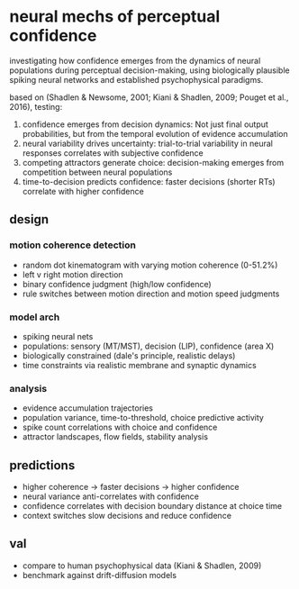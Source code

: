 # neural mechs of perceptual confidence

investigating how confidence emerges from the dynamics of neural populations during perceptual decision-making, using biologically plausible spiking neural networks and established psychophysical paradigms.

based on (Shadlen & Newsome, 2001; Kiani & Shadlen, 2009; Pouget et al., 2016), testing:

1. confidence emerges from decision dynamics: Not just final output probabilities, but from the temporal evolution of evidence accumulation
2. neural variability drives uncertainty: trial-to-trial variability in neural responses correlates with subjective confidence
3. competing attractors generate choice: decision-making emerges from competition between neural populations
4. time-to-decision predicts confidence: faster decisions (shorter RTs) correlate with higher confidence

## design

### motion coherence detection
- random dot kinematogram with varying motion coherence (0-51.2%)
- left v right motion direction
- binary confidence judgment (high/low confidence)
- rule switches between motion direction and motion speed judgments

### model arch
- spiking neural nets
- populations: sensory (MT/MST), decision (LIP), confidence (area X)
- biologically constrained (dale's principle, realistic delays)
- time constraints via realistic membrane and synaptic dynamics

### analysis
- evidence accumulation trajectories
- population variance, time-to-threshold, choice predictive activity
- spike count correlations with choice and confidence
- attractor landscapes, flow fields, stability analysis

## predictions

- higher coherence → faster decisions → higher confidence
- neural variance anti-correlates with confidence
- confidence correlates with decision boundary distance at choice time
- context switches slow decisions and reduce confidence

## val
- compare to human psychophysical data (Kiani & Shadlen, 2009)
- benchmark against drift-diffusion models
